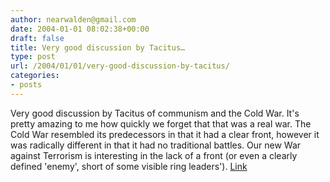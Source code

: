 ```yaml
---
author: nearwalden@gmail.com
date: 2004-01-01 08:02:38+00:00
draft: false
title: Very good discussion by Tacitus…
type: post
url: /2004/01/01/very-good-discussion-by-tacitus/
categories:
- posts
---
```


Very good discussion by Tacitus of communism and the Cold War.  It's pretty amazing to me how quickly we forget that that was a real war.  The Cold War resembled its predecessors in that it had a clear front, however it was radically different in that it had no traditional battles.  Our new War against Terrorism is interesting in the lack of a front (or even a clearly defined 'enemy', short of some visible ring leaders').   [Link](//38.144.96.23/tacitus/archives/001267.html')



